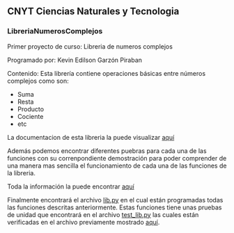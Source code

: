 ## CNYT Ciencias Naturales y Tecnologia
### LibreriaNumerosComplejos
Primer proyecto de curso: Libreria de numeros complejos

Programado por: Kevin Edilson Garzón Piraban

Contenido:
Esta librería contiene operaciones básicas entre números complejos como son:
  * Suma
  * Resta
  * Producto
  * Cociente
  * etc
  
La documentacion de esta libreria la puede visualizar [aquí](https://htmlpreview.github.io/?https://github.com/KevinEGP/LibreriaNumerosComplejos/blob/master/html/lib.html)

Además podemos encontrar diferentes puebras para cada una de las funciones con su correnpondiente demostración para poder comprender de una manera mas sencilla el funcionamiento de cada una de las funciones de la libreria.

Toda la información la puede encontrar [aquí](https://htmlpreview.github.io/?https://github.com/KevinEGP/LibreriaNumerosComplejos/blob/master/html/Numeros%20Complejos.html)
 
Finalmente encontrará el archivo [lib.py](https://github.com/KevinEGP/LibreriaNumerosComplejos/blob/master/lib.py) en el cual están programadas todas las funciones descritas anteriormente. Estas funciones tiene unas pruebas de unidad que encontrará en el archivo [test_lib.py](https://github.com/KevinEGP/LibreriaNumerosComplejos/blob/master/test_lib.py) las cuales están verificadas en el archivo previamente mostrado [aquí](https://htmlpreview.github.io/?https://github.com/KevinEGP/LibreriaNumerosComplejos/blob/master/html/Numeros%20Complejos.html).
